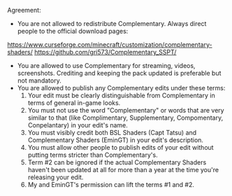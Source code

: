 Agreement:
 - You are not allowed to redistribute Complementary. Always direct people to the official download pages: 

<a href="https://www.curseforge.com/minecraft/customization/complementary-shaders/">https://www.curseforge.com/minecraft/customization/complementary-shaders/</a>
<a href="https://github.com/gri573/Complementary_SSPT/">https://github.com/gri573/Complementary_SSPT/</a>

 - You are allowed to use Complementary for streaming, videos, screenshots. Crediting and keeping the pack updated is preferable but not mandatory.
 - You are allowed to publish any Complementary edits under these terms:
	1) Your edit must be clearly distinguishable from Complementary in terms of general in-game looks.
	2) You must not use the word "Complementary" or words that are very similar to that (like Complimentary, Supplementary, Compomentary, Conpelantary) in your edit's name.
	3) You must visibly credit both BSL Shaders (Capt Tatsu) and Complementary Shaders (EminGT) in your edit's description.
	4) You must allow other people to publish edits of your edit without putting terms stricter than Complementary's.
	5) Term #2 can be ignored if the actual Complementary Shaders haven't been updated at all for more than a year at the time you're releasing your edit.
	6) My and EminGT's permission can lift the terms #1 and #2.
